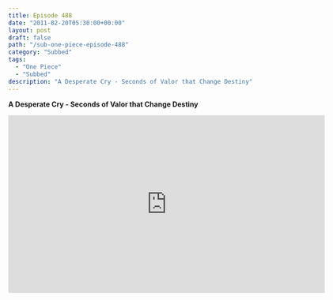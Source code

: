 ```yaml
---
title: Episode 488
date: "2011-02-20T05:30:00+00:00"
layout: post
draft: false
path: "/sub-one-piece-episode-488"
category: "Subbed"
tags:
  - "One Piece"
  - "Subbed"
description: "A Desperate Cry - Seconds of Valor that Change Destiny"
---
```


**A Desperate Cry - Seconds of Valor that Change Destiny**

<iframe width="640" height="360" src="https://www.rapidvideo.com/e/G6FRPEYPRF" frameborder="0" marginwidth=0 marginheight=0 scrolling=no allowfullscreen></iframe>

